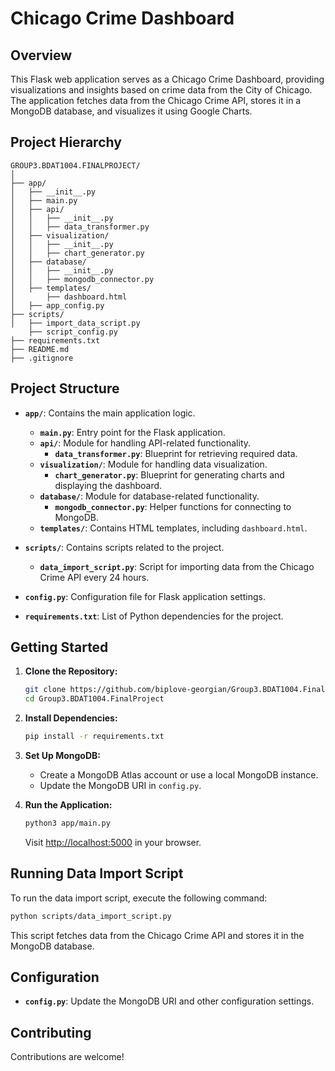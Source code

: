 # Chicago Crime Dashboard

## Overview

This Flask web application serves as a Chicago Crime Dashboard, providing visualizations and insights based on crime data from the City of Chicago. The application fetches data from the Chicago Crime API, stores it in a MongoDB database, and visualizes it using Google Charts.

## Project Hierarchy

```plaintext
GROUP3.BDAT1004.FINALPROJECT/
│
├── app/
│   ├── __init__.py
│   ├── main.py
│   ├── api/
│   │   ├── __init__.py
│   │   ├── data_transformer.py
│   ├── visualization/
│   │   ├── __init__.py
│   │   ├── chart_generator.py
│   ├── database/
│   │   ├── __init__.py
│   │   ├── mongodb_connector.py
│   ├── templates/
│       ├── dashboard.html
│   ├── app_config.py
├── scripts/
│   ├── import_data_script.py
    ├── script_config.py
├── requirements.txt
├── README.md
├── .gitignore
```

## Project Structure

- **`app/`**: Contains the main application logic.
  - **`main.py`**: Entry point for the Flask application.
  - **`api/`**: Module for handling API-related functionality.
    - **`data_transformer.py`**: Blueprint for retrieving required data.
  - **`visualization/`**: Module for handling data visualization.
    - **`chart_generator.py`**: Blueprint for generating charts and displaying the dashboard.
  - **`database/`**: Module for database-related functionality.
    - **`mongodb_connector.py`**: Helper functions for connecting to MongoDB.
  - **`templates/`**: Contains HTML templates, including `dashboard.html`.

- **`scripts/`**: Contains scripts related to the project.
  - **`data_import_script.py`**: Script for importing data from the Chicago Crime API every 24 hours.

- **`config.py`**: Configuration file for Flask application settings.

- **`requirements.txt`**: List of Python dependencies for the project.

## Getting Started

1. **Clone the Repository:**

   ```bash
   git clone https://github.com/biplove-georgian/Group3.BDAT1004.FinalProject.git
   cd Group3.BDAT1004.FinalProject
   ```

2. **Install Dependencies:**

   ```bash
   pip install -r requirements.txt
   ```

3. **Set Up MongoDB:**

   - Create a MongoDB Atlas account or use a local MongoDB instance.
   - Update the MongoDB URI in `config.py`.

4. **Run the Application:**

   ```bash
   python3 app/main.py
   ```

   Visit [http://localhost:5000](http://localhost:5000) in your browser.

## Running Data Import Script

To run the data import script, execute the following command:

```bash
python scripts/data_import_script.py
```

This script fetches data from the Chicago Crime API and stores it in the MongoDB database.

## Configuration

- **`config.py`**: Update the MongoDB URI and other configuration settings.

## Contributing

Contributions are welcome!

```

